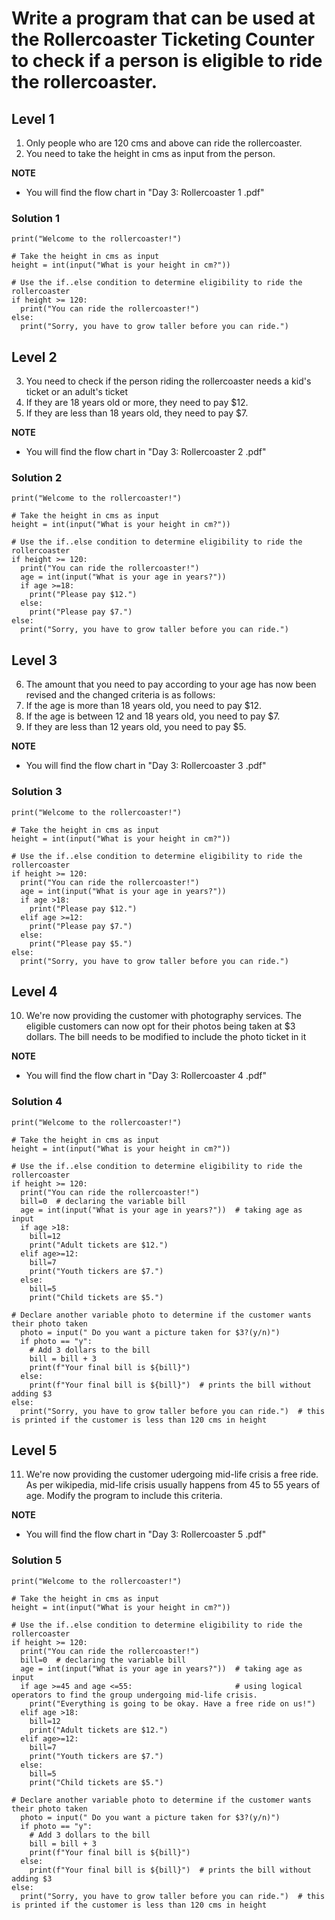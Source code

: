 # Write a program that can be used at the Rollercoaster Ticketing Counter to check if a person is eligible to ride the rollercoaster.
## Level 1
1. Only people who are 120 cms and above can ride the rollercoaster.
2. You need to take the height in cms as input from the person.

**NOTE** 
- You will find the flow chart in "Day 3: Rollercoaster 1 .pdf"

### Solution 1 
```
print("Welcome to the rollercoaster!")

# Take the height in cms as input
height = int(input("What is your height in cm?"))

# Use the if..else condition to determine eligibility to ride the rollercoaster
if height >= 120:
  print("You can ride the rollercoaster!")
else:
  print("Sorry, you have to grow taller before you can ride.")
```

## Level 2
3. You need to check if the person riding the rollercoaster needs a kid's ticket or an adult's ticket
4. If they are 18 years old or more, they need to pay $12.
5. If they are less than 18 years old, they need to pay $7.

**NOTE** 
- You will find the flow chart in "Day 3: Rollercoaster 2 .pdf"

### Solution 2
```
print("Welcome to the rollercoaster!")

# Take the height in cms as input
height = int(input("What is your height in cm?"))

# Use the if..else condition to determine eligibility to ride the rollercoaster
if height >= 120:
  print("You can ride the rollercoaster!")
  age = int(input("What is your age in years?"))
  if age >=18:
    print("Please pay $12.")
  else:
    print("Please pay $7.")
else:
  print("Sorry, you have to grow taller before you can ride.")
```
## Level 3
6. The amount that you need to pay according to your age has now been revised and the changed criteria is as follows:
7. If the age is more than 18 years old, you need to pay $12.
8. If the age is between 12 and 18 years old, you need to pay $7.
9. If they are less than 12 years old, you need to pay $5.

**NOTE** 
- You will find the flow chart in "Day 3: Rollercoaster 3 .pdf"

### Solution 3
```
print("Welcome to the rollercoaster!")

# Take the height in cms as input
height = int(input("What is your height in cm?"))

# Use the if..else condition to determine eligibility to ride the rollercoaster
if height >= 120:
  print("You can ride the rollercoaster!")
  age = int(input("What is your age in years?"))
  if age >18:
    print("Please pay $12.")
  elif age >=12:
    print("Please pay $7.")
  else:
    print("Please pay $5.")
else:
  print("Sorry, you have to grow taller before you can ride.")
```

## Level 4
10. We're now providing the customer with photography services. The eligible customers can now opt for their photos being taken at $3 dollars. The bill needs to be modified to include the photo ticket in it


**NOTE** 
- You will find the flow chart in "Day 3: Rollercoaster 4 .pdf"

### Solution 4
```
print("Welcome to the rollercoaster!")

# Take the height in cms as input
height = int(input("What is your height in cm?"))

# Use the if..else condition to determine eligibility to ride the rollercoaster
if height >= 120:
  print("You can ride the rollercoaster!")
  bill=0  # declaring the variable bill
  age = int(input("What is your age in years?"))  # taking age as input
  if age >18:
    bill=12
    print("Adult tickets are $12.")
  elif age>=12:
    bill=7
    print("Youth tickers are $7.")
  else:
    bill=5
    print("Child tickets are $5.")

# Declare another variable photo to determine if the customer wants their photo taken
  photo = input(" Do you want a picture taken for $3?(y/n)")
  if photo == "y":
    # Add 3 dollars to the bill
    bill = bill + 3
    print(f"Your final bill is ${bill}")
  else:
    print(f"Your final bill is ${bill}")  # prints the bill without adding $3
else:
  print("Sorry, you have to grow taller before you can ride.")  # this is printed if the customer is less than 120 cms in height
```
## Level 5
11. We're now providing the customer udergoing mid-life crisis a free ride. As per wikipedia, mid-life crisis usually happens from 45 to 55 years of age. Modify the program to include this criteria.


**NOTE** 
- You will find the flow chart in "Day 3: Rollercoaster 5 .pdf"

### Solution 5
```
print("Welcome to the rollercoaster!")

# Take the height in cms as input
height = int(input("What is your height in cm?"))

# Use the if..else condition to determine eligibility to ride the rollercoaster
if height >= 120:
  print("You can ride the rollercoaster!")
  bill=0  # declaring the variable bill
  age = int(input("What is your age in years?"))  # taking age as input
  if age >=45 and age <=55:                       # using logical operators to find the group undergoing mid-life crisis. 
    print("Everything is going to be okay. Have a free ride on us!")
  elif age >18:
    bill=12
    print("Adult tickets are $12.")
  elif age>=12:
    bill=7
    print("Youth tickers are $7.")
  else:
    bill=5
    print("Child tickets are $5.")

# Declare another variable photo to determine if the customer wants their photo taken
  photo = input(" Do you want a picture taken for $3?(y/n)")
  if photo == "y":
    # Add 3 dollars to the bill
    bill = bill + 3
    print(f"Your final bill is ${bill}")
  else:
    print(f"Your final bill is ${bill}")  # prints the bill without adding $3
else:
  print("Sorry, you have to grow taller before you can ride.")  # this is printed if the customer is less than 120 cms in height
```
